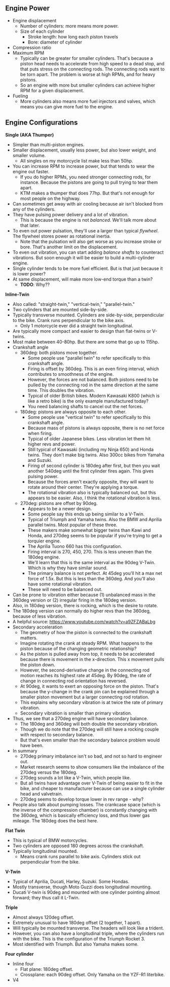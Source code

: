 ## Engine Power

- Engine displacement
  - Number of cylinders: more means more power.
  - Size of each cylinder
    - Stroke length: how long each piston travels
    - Bore: diameter of cylinder
- Compression ratio
- Maximum RPM
  - Typically can be greater for smaller cylinders. That's because a
    piston head needs to accelerate from high speed to a dead stop, and
    that puts stress on the connecting rods. The connecting rods want to
    be torn apart. The problem is worse at high RPMs, and for heavy
    pistons.
  - So an engine with more but smaller cylinders can achieve higher RPM
    for a given displacement.
- Fueling
  - More cylinders also means more fuel injectors and valves, which
    means you can give more fuel to the engine.

## Engine Configurations

**Single (AKA Thumper)**

- Simpler than multi-piston engines.
- Smaller displacement, usually less power, but also lower weight, and
  smaller volume.
  - All singles on my motorcycle list make less than 50hp.
- You can increase RPM to increase power, but that tends to wear the
  engine out faster.
  - If you do higher RPMs, you need stronger connecting rods, for
    instance. Because the pistons are going to pull trying to tear
    them apart.
  - KTM makes a thumper that does 77hp. But that's not enough for most
    people on the highway.
- Can sometimes get away with air cooling because air isn't blocked
  from any of the cylinders.
- They have pulsing power delivery and a lot of vibration.
  - This is because the engine is not _balanced_. We'll talk more
    about that later.
- To even out power pulsation, they'll use a larger than typical
  _flywheel_. The flywheel stores power as rotational inertia.
  - Note that the pulsation will also get worse as you increase stroke
    or bore. That's another limit on the displacement.
- To even out vibration, you can start adding _balance shafts_ to
  counteract vibrations. But soon enough it will be easier to build a
  multi-cylinder engine.
- Single cylinder tends to be more fuel efficient. But is that just
  because it is lower power?
- At same displacement, will make more low-end torque than a twin?
  - **TODO**: Why??

**Inline-Twin**

- Also called: "straight-twin," "vertical-twin," "parallel-twin."
- Two cylinders that are mounted side-by-side.
- Typically transverse mounted. Cylinders are side-by-side,
  perpendicular to the bike. Crank runs perpendicular to the bike axis.
  - Only 1 motorcycle ever did a straight twin longitudinal.
- Are typically more compact and easier to design than flat-twins or
  V-twins.
- Most make between 40-80hp. But there are some that go up to 115hp.
- Crankshaft angle
  - 360deg: both pistons move together.
    - Some people use "parallel twin" to refer specifically to this
      crankshaft angle.
    - Firing is offset by 360deg. This is an even firing interval, which
      contributes to smoothness of the engine.
    - However, the forces are not balanced. Both pistons need to be
      pulled by the connecting rod in the same direction at the same
      time. This doubles the vibration.
    - Typical of older British bikes. Modern Kawasaki K800 (which is
      like a retro bike) is the only example manufactured today?
    - You need balancing shafts to cancel out the net forces.
  - 180deg: pistons are always opposite to each other.
    - Some people use "vertical twin" to refer specifically to this
      crankshaft angle.
    - Because mass of pistons is always opposite, there is no net force
      when firing.
    - Typical of older Japanese bikes. Less vibration let them hit
      higher revs and power.
    - Still typical of Kawasaki (including my Ninja 650) and Honda
      twins. They don't make big twins. Also 300cc bikes from Yamaha and
      Suzuki.
    - Firing of second cylinder is 180deg after first, but then you wait
      another 540deg until the first cylinder fires again. This gives
      pulsing power.
    - Because the forces aren't exactly opposite, they will want to
      rotate around their center. They're applying a torque.
    - The rotational vibration also is typically balanced out, but this
      appears to be easier. Also, I think the rotational vibration is
      less.
  - 270deg: pistons are offset by 90deg.
    - Appears to be a newer design.
    - Some people say this ends up being similar to a V-Twin.
    - Typical of Triumph and Yamaha twins. Also the BMW and Aprilia
      parallel twins. Most popular of these three.
    - These makers make somewhat bigger twins than Kawi and Honda, and
      270deg seems to be popular if you're trying to get a torquier
      engine.
    - The Aprilia Tuono 660 has this configuration.
    - Firing interval is 270, 450, 270. This is less uneven than the
      180deg engine.
    - We'll learn that this is the same interval as the 90deg V-Twin.
      Which is why they have similar sound.
    - The primary balance is not perfect. At 45deg you'll hit a max net
      force of 1.5x. But this is less than the 360deg. And you'll also
      have some rotational vibration.
    - These will need to be balanced out.
- Can be prone to vibration either because (1) unbalanced mass in the
  360deg version or (2) irregular firing in the 180deg version.
- Also, in 180deg version, there is rocking, which is the desire to
  rotate.
- The 180deg version can normally do higher revs than the 360deg,
  because of less vibration.
- A helpful source: https://www.youtube.com/watch?v=a9ZFZABaLbg
- Secondary acceleration
  - The geometry of how the piston is connected to the crankshaft
    matters.
  - Imagine rotating the crank at steady RPM. What happens to the
    piston because of the changing geometric relationship?
  - As the piston is pulled away from top, it needs to be accelerated
    because there is movement in the x-direction. This x movement pulls
    the piston down.
  - However, the second-derivative change in the connecting rod motion
    reaches its highest rate at 45deg. By 90deg, the rate of change in
    connecting rod orientation has reversed.
  - At 90deg, it wants to exert an opposing force on the piston. That's
    because the y-change in the crank pin can be explained through a
    smaller piston movement but a larger connecting rod rotation.
  - This explains why secondary vibration is at twice the rate of
    primary vibration.
  - Secondary vibration is smaller than primary vibration.
- Thus, we see that a 270deg engine will have secondary balance.
  - The 180deg and 360deg will both double the secondary vibration.
  - Though we do note that the 270deg will still have a rocking couple
    with respect to secondary balance.
  - But that's even smaller than the secondary balance problem would
    have been.
- In summary
  - 270deg primary imbalance isn't so bad, and not so hard to engineer
    out.
  - Market research seems to show consumers like the imbalance of the
    270deg versus the 180deg.
  - 270deg sounds a lot like a V-Twin, which people like.
  - But all twins have advantage over V-Twin of being easier to fit in
    the bike, and cheaper to manufacturer because can use a single
    cylinder head and valvetrain.
  - 270deg seems to develop torque lower in rev range - why?
- People also talk about pumping losses. The crankcase space (which is
  the inverse of the compression chamber) is constantly changing with
  the 360deg, which is basically efficiency loss, and thus lower gas
  mileage. The 180deg does the best here.

**Flat Twin**

- This is typical of BMW motorcycles.
- Two cylinders are opposed 180 degrees across the crankshaft.
- Typically longitudinal mounted.
  - Means crank runs parallel to bike axis. Cylinders stick out
    perpendicular from the bike.

**V-Twin**

- Typical of Aprilia, Ducati, Harley, Suzuki. Some Hondas.
- Mostly transverse, though Moto Guzzi does longitudinal mounting.
- Ducati V-twin is 90deg and mounted with one cylinder pointing
  almost forward; they thus call it L-Twin.

**Triple**

- Almost always 120deg offset.
- Extremely unusual to have 180deg offset (2 together, 1 apart).
- Will typically be mounted transverse. The headers will look like a
  trident.
- However, you can also have a longitudinal triple, where the
  cylinders run with the bike. This is the configuration of the
  Triumph Rocket 3.
- Most identified with Triumph. But also Yamaha makes some.

**Four cylinder**

- Inline four
  - Flat plane: 180deg offset.
  - Crossplane: each 90deg offset. Only Yamaha on the YZF-R1
    literbike.
- V4
